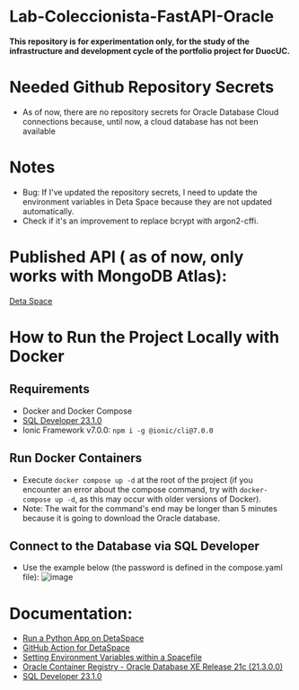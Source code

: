 # Lab-Coleccionista-FastAPI-Oracle
**This repository is for experimentation only, for the study of the infrastructure and development cycle of the portfolio project for DuocUC.**

# Needed Github Repository Secrets
- As of now, there are no repository secrets for Oracle Database Cloud connections because, until now, a cloud database has not been available

# Notes
- Bug: If I've updated the repository secrets, I need to update the environment variables in Deta Space because they are not updated automatically.
- Check if it's an improvement to replace bcrypt with argon2-cffi.

# Published API ( as of now, only works with MongoDB Atlas):
[Deta Space](https://lab_portafolio-1-k1767315.deta.app/)

# How to Run the Project Locally with Docker
## Requirements
- Docker and Docker Compose
- [SQL Developer 23.1.0](https://www.oracle.com/tools/downloads/sqldev-downloads-23.1.0.html)
- Ionic Framework v7.0.0:  `npm i -g @ionic/cli@7.0.0`

## Run Docker Containers
- Execute `docker compose up -d` at the root of the project (if you encounter an error about the compose command, try with `docker-compose up -d`, as this may occur with older versions of Docker).
- Note: The wait for the command's end may be longer than 5 minutes because it is going to download the Oracle database.

## Connect to the Database via SQL Developer
- Use the example below (the password is defined in the compose.yaml file):
  ![image](https://github.com/IsWladi/Lab-Ionic-FastAPI-MongoDB/assets/133131317/458c3c71-6645-4d8d-a9c4-ec5d70bf7e3b)

# Documentation:
- [Run a Python App on DetaSpace](https://deta.space/docs/en/build/quick-starts/python/)
- [GitHub Action for DetaSpace](https://github.com/marketplace/actions/deta-space-deployment-github-action)
- [Setting Environment Variables within a Spacefile](https://deta.space/docs/en/build/fundamentals/the-space-runtime/configuration#environment-variables)
- [Oracle Container Registry - Oracle Database XE Release 21c (21.3.0.0)](https://container-registry.oracle.com/ords/f?p=113:4:100485902704522:::4:P4_REPOSITORY,AI_REPOSITORY,AI_REPOSITORY_NAME,P4_REPOSITORY_NAME,P4_EULA_ID,P4_BUSINESS_AREA_ID:803,803,Oracle%20Database%20Express%20Edition,Oracle%20Database%20Express%20Edition,1,0&cs=3DDK2EFrARkHzaJP7vopfqmoDgt3IQ9zeD_aMJZhQdYo1nanPtxGMH5iJoA3VS5hyHGzfJtQeX4btShVmbP6vWA)
- [SQL Developer 23.1.0](https://www.oracle.com/tools/downloads/sqldev-downloads-23.1.0.html)


